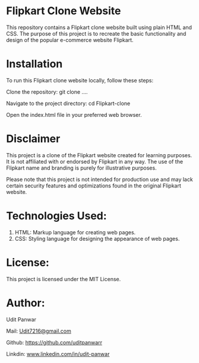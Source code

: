 # Flipkart Clone Website
This repository contains a Flipkart clone website built using plain HTML and CSS. The purpose of this project is to recreate the basic functionality and design of the popular e-commerce website Flipkart.

# Installation
To run this Flipkart clone website locally, follow these steps:

Clone the repository: git clone ....

Navigate to the project directory: cd Flipkart-clone

Open the index.html file in your preferred web browser.




# Disclaimer
This project is a clone of the Flipkart website created for learning purposes. It is not affiliated with or endorsed by Flipkart in any way. The use of the Flipkart name and branding is purely for illustrative purposes.

Please note that this project is not intended for production use and may lack certain security features and optimizations found in the original Flipkart website.

# Technologies Used:
1. HTML: Markup language for creating web pages.
2. CSS: Styling language for designing the appearance of web pages.

# License:
This project is licensed under the MIT License.

# Author:
Udit Panwar

Mail: Udit7216@gmail.com

Github: https://github.com/uditpanwarr

Linkdin: www.linkedin.com/in/udit-panwar

